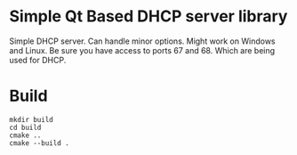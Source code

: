 # Simple Qt Based DHCP server library
Simple DHCP server. Can handle minor options. Might work on Windows and Linux. Be sure you have access to ports 67 and 68. Which are being used for DHCP.
# Build
    mkdir build
    cd build
    cmake ..
    cmake --build .
